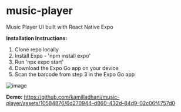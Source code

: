 # music-player
Music Player UI built with React Native Expo


**Installation Instructions:**
1. Clone repo locally
2. Install Expo - 'npm install expo'
3. Run 'npx expo start'
4. Download the Expo Go app on your device
5. Scan the barcode from step 3 in the Expo Go app


![image](https://github.com/kamilladhani/music-player/assets/10584876/27a1d258-563d-40db-8df0-4b0fb68e3b4e)


**Demo:** 
https://github.com/kamilladhani/music-player/assets/10584876/6d270944-d860-432d-84d9-02c06f4757d0



